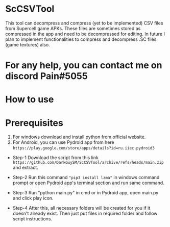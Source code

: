 # ScCSVTool
This tool can decompress and compress (yet to be implemented) CSV files from Supercell game APKs. These files are sometimes stored as compressed in the app and need to be decompressed for editing. In future I plan to implement functionalities to compress and decompress .SC files (game textures) also.
# For any help, you can contact me on discord Pain#5055
# How to use
# Prerequisites
1) For windows download and install python from official website.
2) For Android, you can use Pydroid app from here `https://play.google.com/store/apps/details?id=ru.iiec.pydroid3`

* Step-1
Download the script from this link `https://github.com/DarkGuySM/ScCSVTool/archive/refs/heads/main.zip` and extract.

* Step-2
Run this command `"pip3 install lzma"` in windows command prompt or open Pydroid app's terminal section and run same command.

* Step-3
Run "python main.py" in cmd or in Pydroid app, open main.py and click play icon.

* Step-4
After this, all necessary folders will be created for you if it doesn't already exist. Then just put files in required folder and follow script instructions.
